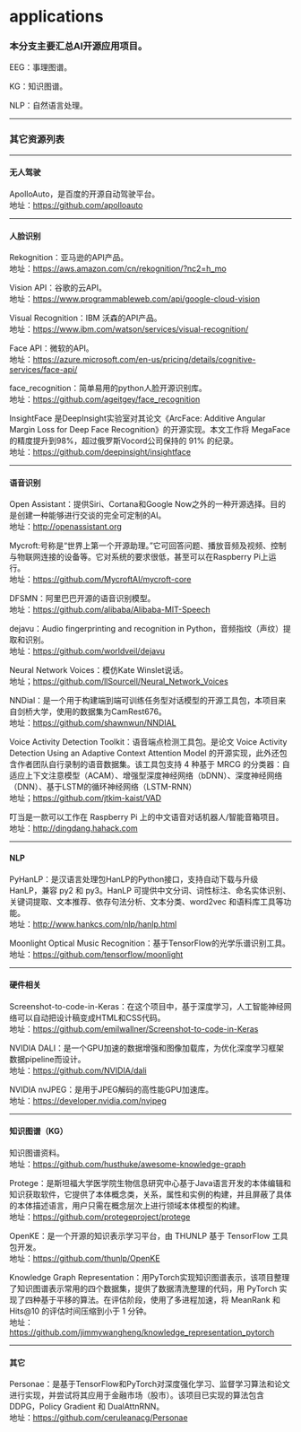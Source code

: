 # applications

### 本分支主要汇总AI开源应用项目。

EEG：事理图谱。

KG：知识图谱。

NLP：自然语言处理。

---

### 其它资源列表

---
#### 无人驾驶

ApolloAuto，是百度的开源自动驾驶平台。</br>
地址：https://github.com/apolloauto

---
#### 人脸识别

Rekognition：亚马逊的API产品。</br>
地址：https://aws.amazon.com/cn/rekognition/?nc2=h_mo

Vision API：谷歌的云API。</br>
地址：https://www.programmableweb.com/api/google-cloud-vision

Visual Recognition：IBM 沃森的API产品。</br>
地址：https://www.ibm.com/watson/services/visual-recognition/

Face API：微软的API。</br>
地址：https://azure.microsoft.com/en-us/pricing/details/cognitive-services/face-api/

face_recognition：简单易用的python人脸开源识别库。</br>
地址：https://github.com/ageitgey/face_recognition

InsightFace 是DeepInsight实验室对其论文《ArcFace: Additive Angular Margin Loss for Deep Face Recognition》的开源实现。本文工作将 MegaFace的精度提升到98%，超过俄罗斯Vocord公司保持的 91% 的纪录。</br>
地址：https://github.com/deepinsight/insightface

---
#### 语音识别

Open Assistant：提供Siri、Cortana和Google Now之外的一种开源选择。目的是创建一种能够进行交谈的完全可定制的AI。</br>
地址：http://openassistant.org

Mycroft:号称是“世界上第一个开源助理。”它可回答问题、播放音频及视频、控制与物联网连接的设备等。它对系统的要求很低，甚至可以在Raspberry Pi上运行。</br>
地址：https://github.com/MycroftAI/mycroft-core

DFSMN：阿里巴巴开源的语音识别模型。</br>
地址：https://github.com/alibaba/Alibaba-MIT-Speech

dejavu：Audio fingerprinting and recognition in Python，音频指纹（声纹）提取和识别。</br>
地址：https://github.com/worldveil/dejavu

Neural Network Voices：模仿Kate Winslet说话。</br>
地址；https://github.com/llSourcell/Neural_Network_Voices

NNDial：是一个用于构建端到端可训练任务型对话模型的开源工具包，本项目来自剑桥大学，使用的数据集为CamRest676。</br>
地址：https://github.com/shawnwun/NNDIAL

Voice Activity Detection Toolkit：语音端点检测工具包。是论文 Voice Activity Detection Using an Adaptive Context Attention Model 的开源实现，此外还包含作者团队自行录制的语音数据集。该工具包支持 4 种基于 MRCG 的分类器：自适应上下文注意模型（ACAM）、增强型深度神经网络（bDNN）、深度神经网络（DNN）、基于LSTM的循环神经网络（LSTM-RNN）</br>
地址；https://github.com/jtkim-kaist/VAD

叮当是一款可以工作在 Raspberry Pi 上的中文语音对话机器人/智能音箱项目。 </br>
地址：http://dingdang.hahack.com


---
#### NLP

PyHanLP：是汉语言处理包HanLP的Python接口，支持自动下载与升级 HanLP，兼容 py2 和 py3。HanLP 可提供中文分词、词性标注、命名实体识别、关键词提取、文本推荐、依存句法分析、文本分类、word2vec 和语料库工具等功能。</br>
地址：http://www.hankcs.com/nlp/hanlp.html


Moonlight Optical Music Recognition：基于TensorFlow的光学乐谱识别工具。</br>
地址：https://github.com/tensorflow/moonlight

---
#### 硬件相关

Screenshot-to-code-in-Keras：在这个项目中，基于深度学习，人工智能神经网络可以自动把设计稿变成HTML和CSS代码。</br>
地址：https://github.com/emilwallner/Screenshot-to-code-in-Keras

NVIDIA DALI：是一个GPU加速的数据增强和图像加载库，为优化深度学习框架数据pipeline而设计。</br>
地址：https://github.com/NVIDIA/dali

NVIDIA nvJPEG：是用于JPEG解码的高性能GPU加速库。</br>
地址：https://developer.nvidia.com/nvjpeg

---
#### 知识图谱（KG）
知识图谱资料。</br>
地址：https://github.com/husthuke/awesome-knowledge-graph

Protege：是斯坦福大学医学院生物信息研究中心基于Java语言开发的本体编辑和知识获取软件，它提供了本体概念类，关系，属性和实例的构建，并且屏蔽了具体的本体描述语言，用户只需在概念层次上进行领域本体模型的构建。 </br>
地址：https://github.com/protegeproject/protege


OpenKE：是一个开源的知识表示学习平台，由 THUNLP 基于 TensorFlow 工具包开发。</br>
地址：https://github.com/thunlp/OpenKE

Knowledge Graph Representation：用PyTorch实现知识图谱表示，该项目整理了知识图谱表示常用的四个数据集，提供了数据清洗整理的代码，用 PyTorch 实现了四种基于平移的算法。在评估阶段，使用了多进程加速，将 MeanRank 和 Hits@10 的评估时间压缩到小于 1 分钟。</br>
地址：https://github.com/jimmywangheng/knowledge_representation_pytorch


---
#### 其它

Personae：是基于TensorFlow和PyTorch对深度强化学习、监督学习算法和论文进行实现，并尝试将其应用于金融市场（股市）。该项目已实现的算法包含 DDPG，Policy Gradient 和 DualAttnRNN。</br>
地址：https://github.com/ceruleanacg/Personae



